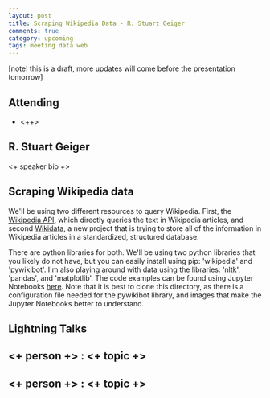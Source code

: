 ```yaml
---
layout: post
title: Scraping Wikipedia Data - R. Stuart Geiger
comments: true
category: upcoming
tags: meeting data web
---
```


[note! this is a draft, more updates will come before the presentation tomorrow]

## Attending

- <++>

## R. Stuart Geiger

<+ speaker bio +> 

## Scraping Wikipedia data

We'll be using two different resources to query Wikipedia. First, the [Wikipedia API](https://www.mediawiki.org/wiki/API:Main_page), which directly queries the text in Wikipedia articles, and second [Wikidata](https://www.wikidata.org/wiki/Wikidata:Main_Page), a new project that is trying to store all of the information in Wikipedia articles in a standardized, structured database.

There are python libraries for both. We'll be using two python libraries that you likely do not have, but you can easily install using pip: 'wikipedia' and 'pywikibot'. I'm also playing around with data using the libraries: 'nltk', 'pandas', and 'matplotlib'. The code examples can be found using Jupyter Notebooks [here](https://github.com/thehackerwithin/berkeley/blob/master/scraping_wikipedia/).  Note that it is best to clone this directory, as there  is a configuration file needed for the pywikibot library, and images that make the Jupyter Notebooks better to understand.

## Lightning Talks 

## <+ person +> : <+ topic +>

## <+ person +> : <+ topic +>


[code]: https://github.com/thehackerwithin/berkeley/blob/master/scraping_wikipedia/ "Code Examples" 
